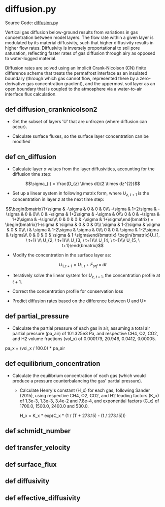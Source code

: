 # diffusion.py

Source Code:
[diffusion.py](https://github.com/jeremyaemmett/VU-MALM/blob/main/diffusion.py)

Vertical gas diffusion below-ground results from variations in gas concentration between model layers. The flow rate within a given layer is modulated by its material diffusivity, such that higher diffusivity results in higher flow rates. Diffusivity is inversely proportational to soil pore saturation, reflecting faster rates of gas diffusion through airy as opposed to water-logged material.

 Diffusion rates are solved using an implicit Crank-Nicolson (CN) finite difference scheme that treats the permafrost interface as an insulated boundary (through which gas cannot flow, represented there by a zero-derivative gas concentration gradient), and the uppermost soil layer as an open boundary that is coupled to the atmosphere via a water-to-air interface flux calculation.

## def diffusion_cranknicolson2

  - Get the subset of layers 'U' that are unfrozen (where diffusion can occur).

  - Calculate surface fluxes, so the surface layer concentration can be modified

## def cn_diffusion

  - Calculate layer $\sigma$ values from the layer diffusivities, accounting for the diffusion time step:

```math
\sigma_{l} = \frac{D_{z} \times dt}{2 \times dz^{2}}
```
      
- Set up a linear system in following matrix form, where $U_{z, \ t+1}$ is the concentration in layer $z$ at the next time step:

$$\begin{bmatrix}1+\sigma & -\sigma & 0 & 0 & 0\\\ -\sigma & 1+2\sigma & -\sigma & 0 & 0\\\ 0 & -\sigma & 1+2\sigma & -\sigma & 0\\\ 0 & 0 & -\sigma & 1+2\sigma & -\sigma\\\ 0 & 0 & 0 & -\sigma & 1+\sigma\end{bmatrix} = \begin{bmatrix}1-\sigma & \sigma & 0 & 0 & 0\\\ \sigma & 1-2\sigma & \sigma & 0 & 0\\\ i & \sigma & 1-2\sigma & \sigma & 0\\\ 0 & 0 & \sigma & 1-2\sigma & \sigma\\\ 0 & 0 & 0 & \sigma & 1-\sigma\end{bmatrix} \begin{bmatrix}U_{1, \ t+1} \\\ U_{2, \ t+1}\\\ U_{3, \ t+1}\\\ U_{4, \ t+1}\\\ U_{5, \ t+1}\end{bmatrix}$$ 

- Modify the concentration in the surface layer as:
```math
U_{1, t+1} = U_{1, t} + F_{srf} \times dt
```
   
- Iteratively solve the linear system for $U_{z, \ t+1}$, the concentration profile at $t+1$.
   
- Correct the concentration profile for conservation loss

- Predict diffusion rates based on the difference between U and U*

## def partial_pressure

  - Calculate the partial pressure of each gas in air, assuming a total air partial pressure (pa_air) of 101.325e3 Pa, and respective CH4, O2, CO2, and H2 volume fractions (vol_x) of 0.000179, 20.946, 0.0412, 0.00005.

pa_x = (vol_x / 100.0) * pa_air

## def equilibrium_concentration

 - Calculate the equilibrium concentration of each gas (which would produce a pressure counterbalancing the gas' partial pressure).

    - Calculate Henry's constant (H_x) for each gas, following Sander (2015), using respective CH4, O2, CO2, and H2 leading factors (K_x) of 1.3e-3, 1.3e-3, 3.4e-2 and 7.8e-4, and exponential factors (C_x) of 1700.0, 1500.0, 2400.0 and 530.0.
  
      H_x = K_x * exp(C_x * (1 / (T + 273.15) - (1 / 273.15)))
  
      

## def schmidt_number

## def transfer_velocity

## def surface_flux

## def diffusivity

## def effective_diffusivity
   


